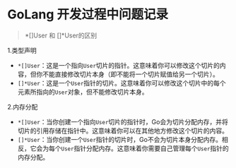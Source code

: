 # GoLang 开发过程中问题记录

> *[]User 和 []*User的区别

1.类型声明

- `*[]User`：这是一个指向`User`切片的指针。这意味着你可以修改这个切片的内容，但你不能直接修改切片本身（即不能将一个切片赋值给另一个切片）。
- `[]*User`：这是一个`User`指针的切片。这意味着你可以修改这个切片中的每个元素所指向的`User`对象，但不能修改切片本身。

2.内存分配

- `*[]User`：当你创建一个指向`User`切片的指针时，Go会为切片分配内存，并将切片的引用存储在指针中。这意味着你可以在其他地方修改这个切片的内容。
- `[]*User`：当你创建一个`User`指针的切片时，Go不会为切片本身分配内存。相反，它会为每个`User`指针分配内存。这意味着你需要自己管理每个`User`指针的内存分配。


